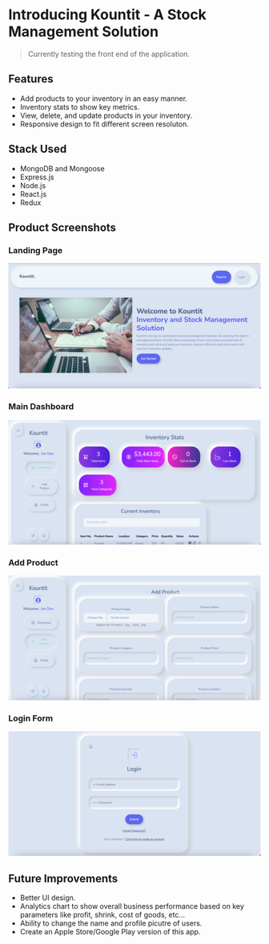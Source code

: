 # Introducing Kountit - A Stock Management Solution

> Currently testing the front end of the application.

## Features

- Add products to your inventory in an easy manner.
- Inventory stats to show key metrics.
- View, delete, and update products in your inventory.
- Responsive design to fit different screen resoluton.

## Stack Used

- MongoDB and Mongoose
- Express.js
- Node.js
- React.js
- Redux

## Product Screenshots

### Landing Page

![Homepage](https://github.com/mozeezy/kountit/blob/main/screenshots/home-page.png?raw=true)

### Main Dashboard

![Dashboard](https://github.com/mozeezy/kountit/blob/main/screenshots/dashboard.png?raw=true)

### Add Product

![AddProduct](https://github.com/mozeezy/kountit/blob/main/screenshots/add-product.png?raw=true)

### Login Form

![Login](https://github.com/mozeezy/kountit/blob/main/screenshots/login-form.png?raw=true)

## Future Improvements

- Better UI design.
- Analytics chart to show overall business performance based on key parameters like profit, shrink, cost of goods, etc...
- Ability to change the name and profile picutre of users.
- Create an Apple Store/Google Play version of this app.
